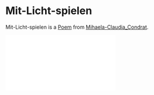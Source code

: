 # Mit-Licht-spielen <a id="0"/>

Mit-Licht-spielen is a [Poem](60005002.md) from [Mihaela-Claudia_Condrat](1971091181.md).

![mit licht spielen](400000221.txt)
